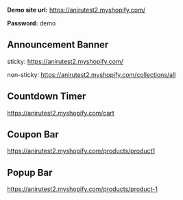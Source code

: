 **Demo site url:** https://anirutest2.myshopify.com/

**Password:** demo

## Announcement Banner

sticky: https://anirutest2.myshopify.com/

non-sticky: https://anirutest2.myshopify.com/collections/all

## Countdown Timer

https://anirutest2.myshopify.com/cart

## Coupon Bar

https://anirutest2.myshopify.com/products/product1

## Popup Bar

https://anirutest2.myshopify.com/products/product-1

